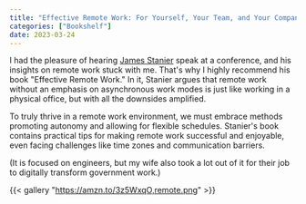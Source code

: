 ```yaml
---
title: "Effective Remote Work: For Yourself, Your Team, and Your Company"
categories: ["Bookshelf"]
date: 2023-03-24
---
```


I had the pleasure of hearing [James Stanier](https://www.theengineeringmanager.com/) speak at a conference, and his insights on remote work stuck with me. That's why I highly recommend his book "Effective Remote Work." In it, Stanier argues that remote work without an emphasis on asynchronous work modes is just like working in a physical office, but with all the downsides amplified.

To truly thrive in a remote work environment, we must embrace methods promoting autonomy and allowing for flexible schedules. Stanier's book contains practical tips for making remote work successful and enjoyable, even facing challenges like time zones and communication barriers.

(It is focused on engineers, but my wife also took a lot out of it for their job to digitally transform government work.)

{{< gallery "https://amzn.to/3z5WxqO,remote.png" >}}
